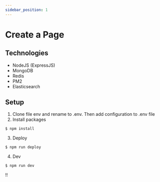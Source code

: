 ```yaml
---
sidebar_position: 1
---
```


# Create a Page

## Technologies

- NodeJS (ExpressJS)
- MongoDB
- Redis
- PM2
- Elasticsearch

## Setup

1. Clone file env and rename to .env. Then add configuration to .env file
2. Install packages

```
$ npm install
```

3. Deploy

```
$ npm run deploy
```

4. Dev

```
$ npm run dev
```

!!
